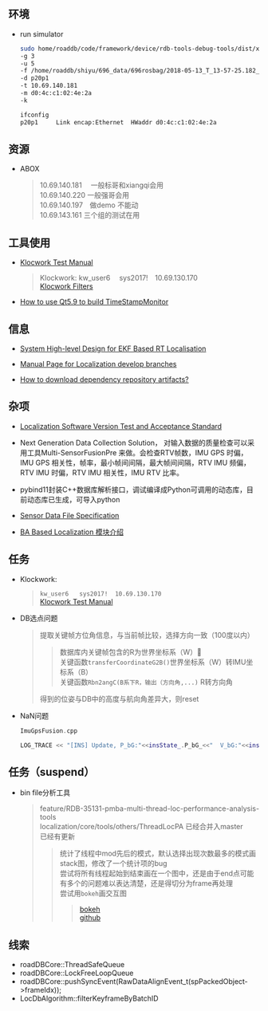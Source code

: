 ## 环境

* run simulator

  ```bash
  sudo home/roaddb/code/framework/device/rdb-tools-debug-tools/dist/x64/bin/rosplay-simulator
  -g 3
  -u 5
  -f /home/roaddb/shiyu/696_data/696rosbag/2018-05-13_T_13-57-25.182_GMT_L2R_C_L4_R.bag
  -d p20p1
  -t 10.69.140.181
  -m d0:4c:c1:02:4e:2a
  -k
  ```

  ```bash
  ifconfig
  p20p1     Link encap:Ethernet  HWaddr d0:4c:c1:02:4e:2a
  ```

## 资源

* ABOX
  > 10.69.140.181   一般标哥和xiangqi会用  
  > 10.69.140.220 一般强哥会用  
  > 10.69.140.197  做demo 不能动  
  > 10.69.143.161 三个组的测试在用

## 工具使用

* [Klocwork Test Manual](https://confluence.ygomi.com:8443/display/RRT/Klocwork+Test++Manual)
  >Klockwork:
  >kw_user6   sys2017!  10.69.130.170  
  >[Klocwork Filters](https://confluence.ygomi.com:8443/display/RQA/Klocwork+Filters)

* [How to use Qt5.9 to build TimeStampMonitor](https://confluence.ygomi.com:8443/pages/viewpage.action?title=How+to+use+Qt5.9+to+build+TimeStampMonitor&spaceKey=RRT)

## 信息

* [System High-level Design for EKF Based RT Localisation](https://confluence.ygomi.com:8443/pages/viewpage.action?title=System+High-level+Design+for+EKF+Based+RT+Localisation&spaceKey=RRT)

* [Manual Page for Localization develop branches](https://confluence.ygomi.com:8443/display/RRT/Manual+Page+for+Localization+develop+branches)

* [How to download dependency repository artifacts?](https://confluence.ygomi.com:8443/pages/viewpage.action?pageId=51676609)

## 杂项

* [Localization Software Version Test and Acceptance Standard](https://confluence.ygomi.com:8443/pages/viewpage.action?title=Localization+Software+Version+Test+and+Acceptance+Standard&spaceKey=RRT)

* Next Generation Data Collection Solution， 对输入数据的质量检查可以采用工具Multi-SensorFusionPre 来做。会检查RTV帧数，IMU GPS 时偏，IMU GPS 相关性，帧率，最小帧间间隔，最大帧间间隔，RTV IMU 频偏，RTV IMU 时偏，RTV IMU 相关性，IMU RTV 比率。

* pybind11封装C++数据库解析接口，调试编译成Python可调用的动态库，目前动态库已生成，可导入python

* [Sensor Data File Specification](https://confluence.ygomi.com:8443/display/RRT/Sensor+Data+File+Specification)

* [BA Based Localization 模块介绍](https://confluence.ygomi.com:8443/pages/viewpage.action?pageId=57476512)

## 任务

* Klockwork:
  >`kw_user6   sys2017!  10.69.130.170`  
  >[Klocwork Test Manual](https://confluence.ygomi.com:8443/pages/viewpage.action?title=Klocwork+Test++Manual&spaceKey=RRT)

* DB选点问题
  >提取关键帧方位角信息，与当前帧比较，选择方向一致（100度以内）  
  >>数据库内关键帧包含的R为世界坐标系（W）  
  >>关键函数`transferCoordinateG2B()`世界坐标系（W）转IMU坐标系（B）  
  >>关键函数`Rbn2angC(B系下R，输出（方向角,...)` R转方向角  
  >
  >得到的位姿与DB中的高度与航向角差异大，则reset

* NaN问题

  ```c++
  ImuGpsFusion.cpp

  LOG_TRACE << "[INS] Update, P_bG:"<<insState_.P_bG_<<"  V_bG:"<<insState_.V_bG_;  
  ```

## 任务（suspend）

* bin file分析工具
  >feature/RDB-35131-pmba-multi-thread-loc-performance-analysis-tools  
  >localization/core/tools/others/ThreadLocPA
  >已经合并入master  
  >已经有更新  
  >>统计了线程中mod先后的模式，默认选择出现次数最多的模式画stack图，修改了一个统计项的bug  
  >>尝试将所有线程起始到结束画在一个图中，还是由于end点可能有多个的问题难以表达清楚，还是得切分为frame再处理  
  >>尝试用`bokeh`画交互图  
  >>>[bokeh](https://bokeh.pydata.org/en/latest/docs/user_guide/quickstart.html)  
  >>>[github](https://github.com/bokeh/bokeh-notebooks)

## 线索

* roadDBCore::ThreadSafeQueue
* roadDBCore::LockFreeLoopQueue
* roadDBCore::pushSyncEvent(RawDataAlignEvent_t(spPackedObject->frameIdx));
* LocDbAlgorithm::filterKeyframeByBatchID

